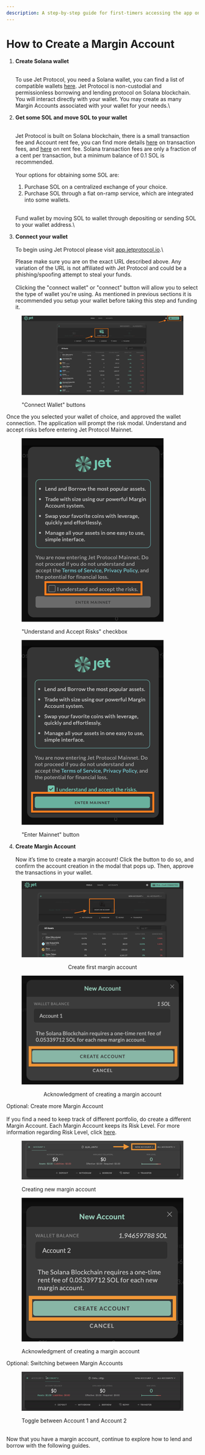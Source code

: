 ```yaml
---
description: A step-by-step guide for first-timers accessing the app on mainnet 👋
---
```


# How to Create a Margin Account



1.  **Create Solana wallet**

    \
    To use Jet Protocol, you need a Solana wallet, you can find a list of compatible wallets [here](wallets.md). Jet Protocol is non-custodial and permissionless borrowing and lending protocol on Solana blockchain. You will interact directly with your wallet. You may create as many Margin Accounts associated with your wallet for your needs.\

2.  **Get some SOL and move SOL to your wallet**

    \
    Jet Protocol is built on Solana blockchain, there is a small transaction fee and Account rent fee, you can find more details [here](https://docs.solana.com/transaction\_fees) on transaction fees, and [here](https://docs.solana.com/terminology#rent) on rent fee. Solana transaction fees are only a fraction of a cent per transaction, but a minimum balance of 0.1 SOL is recommended.\
    \
    Your options for obtaining some SOL are:

    1. Purchase SOL on a centralized exchange of your choice.&#x20;
    2. Purchase SOL through a fiat on-ramp service, which are integrated into some wallets.

    \
    Fund wallet by moving SOL to wallet through depositing or sending SOL to your wallet address.\

3.  **Connect your wallet**\
    \
    To begin using Jet Protocol please visit [app.jetprotocol.io](https://app.jetprotocol.io).\


    Please make sure you are on the exact URL described above. Any variation of the URL is not affiliated with Jet Protocol and could be a phishing/spoofing attempt to steal your funds. \
    \
    Clicking the "connect wallet" or "connect" button will allow you to select the type of wallet you're using. As mentioned in previous sections it is recommended you setup your wallet before taking this step and funding it.&#x20;

<figure><img src="../../.gitbook/assets/Screen Shot 2023-03-02 at 12.25.10 PM (1).png" alt=""><figcaption><p>"Connect Wallet" buttons</p></figcaption></figure>

Once the you selected your wallet of choice, and approved the wallet connection. The application will prompt the risk modal. Understand and accept risks before entering Jet Protocol Mainnet.



<div>

<figure><img src="../../.gitbook/assets/Screen Shot 2023-03-02 at 2.49.37 PM.png" alt=""><figcaption><p>"Understand and Accept Risks" checkbox</p></figcaption></figure>

 

<figure><img src="../../.gitbook/assets/Screen Shot 2023-03-02 at 2.49.48 PM (1).png" alt=""><figcaption><p>"Enter Mainnet" button</p></figcaption></figure>

</div>

4. **Create Margin Account** \
   \
   Now it’s time to create a margin account! Click the button to do so, and confirm the account creation in the modal that pops up. Then, approve the transactions in your wallet.

<div align="center">

<figure><img src="../../.gitbook/assets/Screen Shot 2023-03-02 at 3.43.27 PM.png" alt=""><figcaption><p>Create first margin account</p></figcaption></figure>

 

<figure><img src="../../.gitbook/assets/Screen Shot 2023-03-02 at 7.20.22 PM.png" alt=""><figcaption><p>Acknowledgment of creating a margin account</p></figcaption></figure>

</div>

Optional: Create more Margin Account\
\
If you find a need to keep track of different portfolio, do create a different Margin Account. Each Margin Account keeps its Risk Level. For more information regarding Risk Level, click [here](../../faq/terminology.md).

<div>

<figure><img src="../../.gitbook/assets/Screen Shot 2023-03-02 at 7.21.12 PM.png" alt=""><figcaption><p>Creating new margin account</p></figcaption></figure>

 

<figure><img src="../../.gitbook/assets/Screen Shot 2023-03-02 at 7.21.50 PM.png" alt=""><figcaption><p>Acknowledgment of creating a margin account</p></figcaption></figure>

</div>

Optional: Switching between Margin Accounts

<figure><img src="../../.gitbook/assets/switch between accounts.gif" alt=""><figcaption><p>Toggle between Account 1 and Account 2</p></figcaption></figure>

\
Now that you have a margin account, continue to explore how to lend and borrow with the following guides.&#x20;

